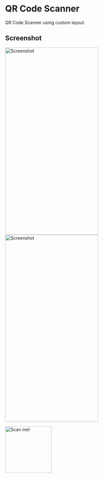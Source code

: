 # QR Code Scanner

QR Code Scanner using custom layout.

## Screenshot
<p float="left">
<img src="https://raw.githubusercontent.com/farizdotid/QR-Code-Scanner/master/screenshot/Screenshot_20190826-112723.png" alt="Screenshot" width="300" height="600">
<img src="https://raw.githubusercontent.com/farizdotid/QR-Code-Scanner/master/screenshot/Screenshot_20190826-112745.png" alt="Screenshot" width="300" height="600">
</p>
<img src="https://raw.githubusercontent.com/farizdotid/QR-Code-Scanner/master/screenshot/qr_code_farizdotid.png" alt="Scan me!" width="150" height="150">